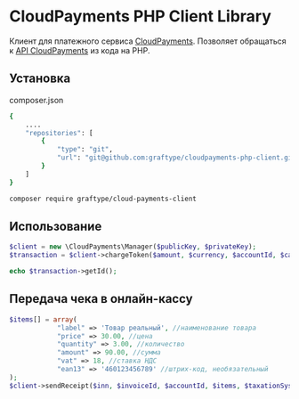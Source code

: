# CloudPayments PHP Client Library

Клиент для платежного сервиса [CloudPayments](http://cloudpayments.ru/).
Позволяет обращаться к [API CloudPayments](http://cloudpayments.ru/Docs/Api) из кода на PHP.

## Установка

composer.json

```bash
{
    ....
    "repositories": [
        {
            "type": "git",
            "url": "git@github.com:graftype/cloudpayments-php-client.git"
        }
    ]
}
```

```bash
composer require graftype/cloud-payments-client
```

## Использование
```php
$client = new \CloudPayments\Manager($publicKey, $privateKey);
$transaction = $client->chargeToken($amount, $currency, $accountId, $cardToken);

echo $transaction->getId();
```

## Передача чека в онлайн-кассу
```php
$items[] = array(
            "label" => 'Товар реальный', //наименование товара
            "price" => 30.00, //цена
            "quantity" => 3.00, //количество
            "amount" => 90.00, //сумма
            "vat" => 18, //ставка НДС
            "ean13" => '460123456789' //штрих-код, необязательный
);
$client->sendReceipt($inn, $invoiceId, $accountId, $items, $taxationSystem, $email, $phone);
```

